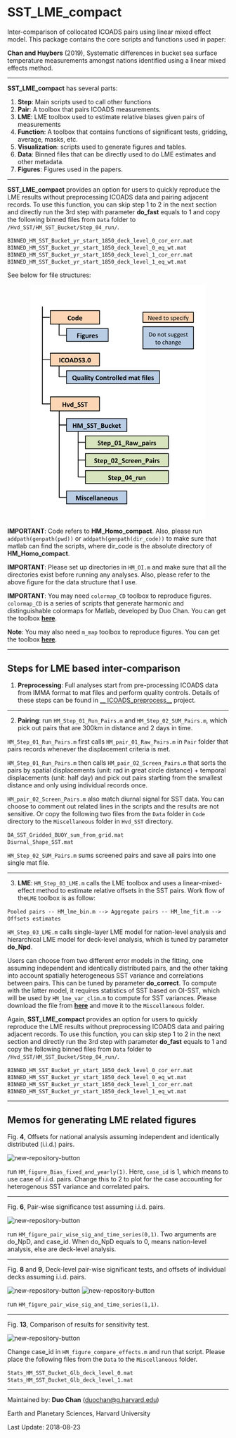 # __SST_LME_compact__
Inter-comparison of collocated ICOADS pairs using linear mixed effect model.
This package contains the core scripts and functions used in paper:

__Chan and Huybers__ (2019), Systematic differences in bucket sea surface temperature measurements amongst nations identified using a linear mixed effects method.


----
__SST_LME_compact__ has several parts:
1. __Step__: Main scripts used to call other functions
2. __Pair__: A toolbox that pairs ICOADS measurements.
3. __LME__: LME toolbox used to estimate relative biases given pairs of measurements
4. __Function__: A toolbox that contains functions of significant tests, gridding, average, masks, etc.
5. __Visualization__: scripts used to generate figures and tables.
6. __Data__: Binned files that can be directly used to do LME estimates and other metadata.
7. __Figures__: Figures used in the papers.
----

__SST_LME_compact__ provides an option for users to quickly reproduce the LME results without preprocessing ICOADS data and pairing adjacent records. To use this function, you can skip step 1 to 2 in the next section and directly run the 3rd step with parameter __do_fast__ equals to 1 and copy the following binned files from ```Data``` folder to ```/Hvd_SST/HM_SST_Bucket/Step_04_run/```.

````
BINNED_HM_SST_Bucket_yr_start_1850_deck_level_0_cor_err.mat
BINNED_HM_SST_Bucket_yr_start_1850_deck_level_0_eq_wt.mat
BINNED_HM_SST_Bucket_yr_start_1850_deck_level_1_cor_err.mat
BINNED_HM_SST_Bucket_yr_start_1850_deck_level_1_eq_wt.mat
````

See below for file structures:

<p align="center">
<img src="/Figures/File_structure.png" alt="drawing" width="400px"/>
</p>

__IMPORTANT__: Code refers to __HM_Homo_compact__. Also, please run ```addpath(genpath(pwd))```
or ```addpath(genpath(dir_code))``` to make sure that matlab can find the scripts, where dir_code is the absolute directory of __HM_Homo_compact__.

__IMPORTANT__: Please set up directories in ```HM_OI.m``` and make sure that all the directories exist before running any analyses. Also, please refer to the above figure for the data structure that I use.

__IMPORTANT__: You may need ```colormap_CD``` toolbox to reproduce figures. ```colormap_CD``` is a series of scripts that generate harmonic and distinguishable colormaps for Matlab, developed by Duo Chan. You can get the toolbox
[__here__](https://github.com/duochanatharvard/colormap_CD).

__Note__: You may also need ```m_map``` toolbox to reproduce figures.  You can get the toolbox
[__here__](https://www.eoas.ubc.ca/~rich/map.html).


----
## __Steps for LME based inter-comparison__

1. __Preprocessing__: Full analyses start from pre-processing ICOADS data from IMMA format to mat files and perform quality controls. Details of these steps can be found in [__ ICOADS_preprocess__](https://github.com/duochanatharvard/ICOADS_preprocess) project.

<!--- To skip this step, please download the preprocessed data from  [__here__](https://github.com/duochanatharvard/ICOADS_preprocess).
--->

---

2. __Pairing__: run ```HM_Step_01_Run_Pairs.m``` and ```HM_Step_02_SUM_Pairs.m```, which pick out pairs that are 300km in distance and 2 days in time.

  ```HM_Step_01_Run_Pairs.m``` first calls ```HM_pair_01_Raw_Pairs.m``` in ```Pair``` folder that pairs records whenever the displacement criteria is met.

   ```HM_Step_01_Run_Pairs.m``` then calls ```HM_pair_02_Screen_Pairs.m``` that sorts the pairs by spatial displacements (unit: rad in great circle distance) + temporal displacements (unit: half day) and pick out pairs starting from the smallest distance and only using individual records once.  

  ```HM_pair_02_Screen_Pairs.m``` also match diurnal signal for SST data. You can choose to comment out related lines in the scripts and the results are not sensitive. Or copy the following two files from the ```Data``` folder in ```Code``` directory to the ```Miscellaneous``` folder in ```Hvd_SST``` directory.

  ```
  DA_SST_Gridded_BUOY_sum_from_grid.mat
  Diurnal_Shape_SST.mat
  ```

  ```HM_Step_02_SUM_Pairs.m``` sums screened pairs and save all pairs into one single mat file.

<!---
  To skip this step, please download the pooled pairs from [__here__](https://github.com/duochanatharvard/ICOADS_preprocess) and place it in "/Hvd_SST/HM_SST_Bucket/".
  --->

----

3. __LME__: ```HM_Step_03_LME.m``` calls the LME toolbox and uses a linear-mixed-effect method to estimate relative offsets in the SST pairs.
  Work flow of the```LME``` toolbox is as follow:

  ```
Pooled pairs -- HM_lme_bin.m --> Aggregate pairs -- HM_lme_fit.m --> Offsets estimates
  ```

  ```HM_Step_03_LME.m``` calls single-layer LME model for nation-level analysis and hierarchical LME model for deck-level analysis, which is tuned by parameter __do_Npd__.    

  Users can choose from two different error models in the fitting, one assuming independent and identically distributed pairs, and the other taking into account spatially heterogeneous SST variance and correlations between pairs. This can be tuned by parameter __do_correct__. To compute with the latter model, it requires statistics of SST based on OI-SST, which will be used by ```HM_lme_var_clim.m``` to compute for SST variances. Please download the file from [__here__](https://github.com/duochanatharvard/ICOADS_preprocess) and move it to the ```Miscellaneous``` folder.

  Again, __SST_LME_compact__ provides an option for users to quickly reproduce the LME results without preprocessing ICOADS data and pairing adjacent records. To use this function, you can skip step 1 to 2 in the next section and directly run the 3rd step with parameter __do_fast__ equals to 1 and copy the following binned files from ```Data``` folder to ```/Hvd_SST/HM_SST_Bucket/Step_04_run/```.

  ````
  BINNED_HM_SST_Bucket_yr_start_1850_deck_level_0_cor_err.mat
  BINNED_HM_SST_Bucket_yr_start_1850_deck_level_0_eq_wt.mat
  BINNED_HM_SST_Bucket_yr_start_1850_deck_level_1_cor_err.mat
  BINNED_HM_SST_Bucket_yr_start_1850_deck_level_1_eq_wt.mat
  ````

---

## __Memos for generating LME related figures__

Fig. __4__, Offsets for national analysis assuming independent and identically distributed (i.i.d.) pairs.

![new-repository-button](Figures/20180725_Fixed_Yearly_Effects_case_1.png)

run ```HM_figure_Bias_fixed_and_yearly(1)```. Here, ```case_id``` is 1, which means to use case of i.i.d. pairs. Change this to 2 to plot for the case accounting for heterogenous SST variance and correlated pairs.

---

Fig. __6__, Pair-wise significance test assuming i.i.d. pairs.

![new-repository-button](Figures/20180708_Significant_test_Global_start_1850_case_1.png)

run ```HM_figure_pair_wise_sig_and_time_series(0,1)```. Two arguments are do_NpD, and case_id. When do_NpD equals to 0, means nation-level analysis, else are deck-level analysis.

----

Fig. __8__ and __9__, Deck-level pair-wise significant tests, and offsets of individual decks assuming i.i.d. pairs.

![new-repository-button](Figures/20180725_SUM_sig_case_1.png)
![new-repository-button](Figures/20180725_SUM_time_series1.png)

run ```HM_figure_pair_wise_sig_and_time_series(1,1)```.  

----

Fig. __13__, Comparison of results for sensitivity test.

![new-repository-button](Figures/FigAA_Compare_ship_level_0.png)

Change case_id in ```HM_figure_compare_effects.m``` and run that script.  Please place the following files from the ```Data``` to the ```Miscellaneous``` folder.

```
Stats_HM_SST_Bucket_Glb_deck_level_0.mat
Stats_HM_SST_Bucket_Glb_deck_level_1.mat
```

---

Maintained by: __Duo Chan__ (duochan@g.harvard.edu)

Earth and Planetary Sciences,
Harvard University

Last Update: 2018-08-23
